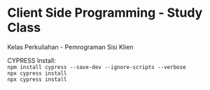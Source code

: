 # Client Side Programming - Study Class
Kelas Perkuliahan - Pemrograman Sisi Klien

CYPRESS Install: <br>
``` npm install cypress --save-dev --ignore-scripts --verbose ```<br>
``` npx cypress install ```<br>
``` npx cypress install ```





<!-- - [@vitejs/plugin-react](https://github.com/vitejs/vite-plugin-react/blob/main/packages/plugin-react/README.md) uses [Babel](https://babeljs.io/) for Fast Refresh
- [@vitejs/plugin-react-swc](https://github.com/vitejs/vite-plugin-react-swc) uses [SWC](https://swc.rs/) for Fast Refresh -->
